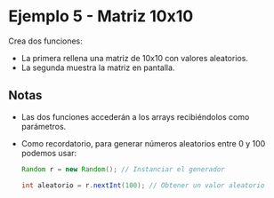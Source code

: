 # Ejemplo 5 - Matriz 10x10

Crea dos funciones:

* La primera rellena una matriz de 10x10 con valores aleatorios.
* La segunda muestra la matriz en pantalla.
 
## Notas

* Las dos funciones accederán a los arrays recibiéndolos como parámetros.

* Como recordatorio, para generar números aleatorios entre 0 y 100 podemos usar:

	```java
	Random r = new Random(); // Instanciar el generador
	
	int aleatorio = r.nextInt(100); // Obtener un valor aleatorio
	```
